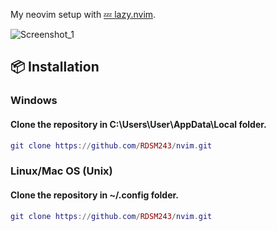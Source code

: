 My neovim setup with [💤 lazy.nvim](https://github.com/folke/lazy.nvim).

![Screenshot_1](https://github.com/RDSM243/nvim/assets/78105875/60d6d2fe-3467-49c2-9746-772151ce3030)

## 📦 Installation
### Windows
#### Clone the repository in C:\Users\User\AppData\Local folder.
```lua
git clone https://github.com/RDSM243/nvim.git
```
### Linux/Mac OS (Unix)
#### Clone the repository in ~/.config folder.
```lua
git clone https://github.com/RDSM243/nvim.git
```
